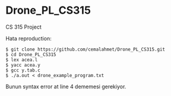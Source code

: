 # Drone_PL_CS315  

CS 315 Project  

Hata reproduction:  
```
$ git clone https://github.com/cemalahmet/Drone_PL_CS315.git  
$ cd Drone_PL_CS315  
$ lex acea.l  
$ yacc acea.y  
$ gcc y.tab.c  
$ ./a.out < drone_example_program.txt  
```

Bunun syntax error at line 4 dememesi gerekiyor.  
